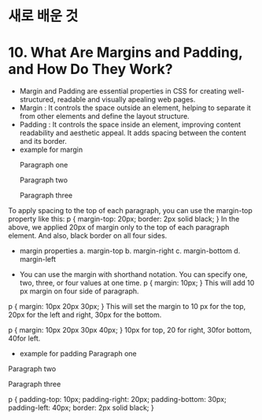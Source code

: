 # 새로 배운 것
#
#
# 10. What Are Margins and Padding, and How Do They Work?
- Margin and Padding are essential properties in CSS for creating well-structured, readable and visually apealing web pages.
- Margin : It controls the space outside an element, helping to separate it from other elements and define the layout structure. 
- Padding : It controls the space inside an element, improving content readability and aesthetic appeal. 
It adds spacing between the content and its border.
- example for margin
    <p>Paragraph one</p>
    <p>Paragraph two</p>
    <p>Paragraph three</p>

 To apply spacing to the top of each paragraph, you can use the margin-top property like this:
    p {
    margin-top: 20px;
    border: 2px solid black;
    }
In the above, we applied 20px of margin only to the top of each paragraph element. And also, black border on all four sides.

- margin properties
 a. margin-top
 b. margin-right
 c. margin-bottom
 d. margin-left

- You can use the margin with shorthand notation. You can specify one, two, three, or four values at one time.
 p {
    margin: 10px;
 }
This will add 10 px margin on four side of paragraph.

 p {
    margin: 10px 20px 30px;
 }
This will set the margin to 10 px for the top, 20px for the left and right, 30px for the bottom.

 p {
    margin: 10px 20px 30px 40px;
 }
10px for top, 20 for right, 30for bottom, 40for left.

- example for padding
 <span>Paragraph one</span>
<p>Paragraph two</p>
<span>Paragraph three</span>

p {
  padding-top: 10px;
  padding-right: 20px;
  padding-bottom: 30px;
  padding-left: 40px;
  border: 2px solid black;
}